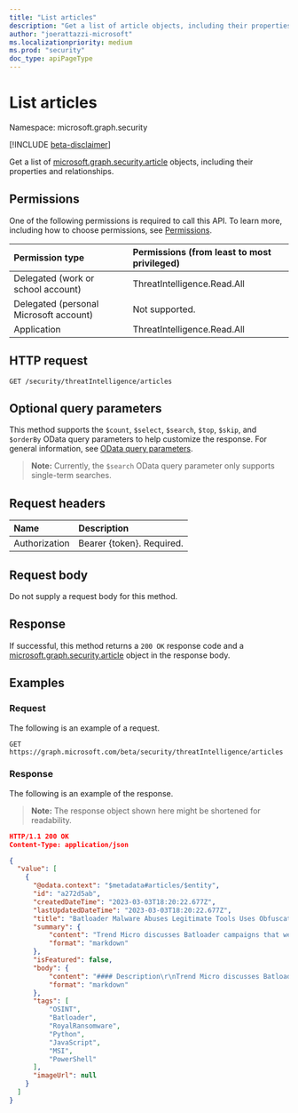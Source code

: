 ```yaml
---
title: "List articles"
description: "Get a list of article objects, including their properties and relationships."
author: "joerattazzi-microsoft"
ms.localizationpriority: medium
ms.prod: "security"
doc_type: apiPageType
---
```


# List articles

Namespace: microsoft.graph.security

[!INCLUDE [beta-disclaimer](../../includes/beta-disclaimer.md)]

Get a list of [microsoft.graph.security.article](../resources/security-article.md) objects, including their properties and relationships.

## Permissions

One of the following permissions is required to call this API. To learn more, including how to choose permissions, see [Permissions](/graph/permissions-reference).

|Permission type|Permissions (from least to most privileged)|
|:---|:---|
|Delegated (work or school account)|ThreatIntelligence.Read.All|
|Delegated (personal Microsoft account)|Not supported.|
|Application|ThreatIntelligence.Read.All|

## HTTP request

<!-- {
  "blockType": "ignored"
}
-->
``` http
GET /security/threatIntelligence/articles
```

## Optional query parameters

This method supports the `$count`, `$select`, `$search`, `$top`, `$skip`, and `$orderBy` OData query parameters to help customize the response. For general information, see [OData query parameters](/graph/query-parameters).

> **Note:** Currently, the `$search` OData query parameter only supports single-term searches.

## Request headers

|Name|Description|
|:---|:---|
|Authorization|Bearer {token}. Required.|

## Request body

Do not supply a request body for this method.

## Response

If successful, this method returns a `200 OK` response code and a [microsoft.graph.security.article](../resources/security-article.md) object in the response body.

## Examples

### Request

The following is an example of a request.
<!-- {
  "blockType": "request",
  "name": "get_article"
}
-->
``` http
GET https://graph.microsoft.com/beta/security/threatIntelligence/articles
```

### Response

The following is an example of the response.
>**Note:** The response object shown here might be shortened for readability.
<!-- {
  "blockType": "response",
  "truncated": true,
  "@odata.type": "microsoft.graph.security.article"
}
-->
``` json
HTTP/1.1 200 OK
Content-Type: application/json

{
  "value": [
    {
      "@odata.context": "$metadata#articles/$entity",
      "id": "a272d5ab",
      "createdDateTime": "2023-03-03T18:20:22.677Z",
      "lastUpdatedDateTime": "2023-03-03T18:20:22.677Z",
      "title": "Batloader Malware Abuses Legitimate Tools Uses Obfuscated JavaScript Files in Q4 2022 Attacks",
      "summary": {
          "content": "Trend Micro discusses Batloader campaigns that were observed in the last quarter of 2022.",
          "format": "markdown"
      },
      "isFeatured": false,
      "body": {
          "content": "#### Description\r\nTrend Micro discusses Batloader...",
          "format": "markdown"
      },
      "tags": [
          "OSINT",
          "Batloader",
          "RoyalRansomware",
          "Python",
          "JavaScript",
          "MSI",
          "PowerShell"
      ],
      "imageUrl": null
    }
  ]
}
```
